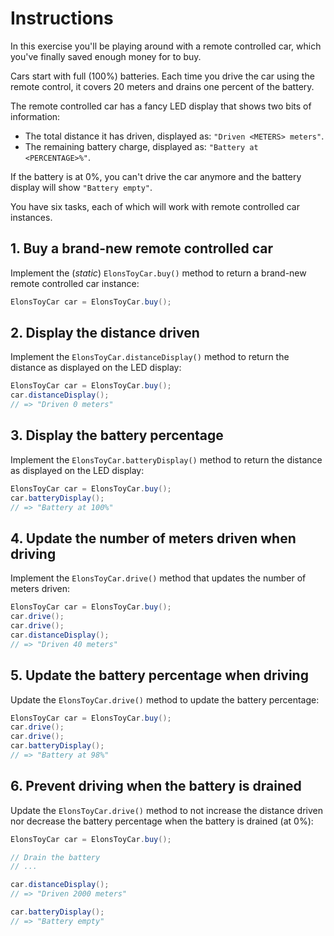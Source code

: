 # Instructions

In this exercise you'll be playing around with a remote controlled car, which you've finally saved enough money for to buy.

Cars start with full (100%) batteries. Each time you drive the car using the remote control, it covers 20 meters and drains one percent of the battery.

The remote controlled car has a fancy LED display that shows two bits of information:

- The total distance it has driven, displayed as: `"Driven <METERS> meters"`.
- The remaining battery charge, displayed as: `"Battery at <PERCENTAGE>%"`.

If the battery is at 0%, you can't drive the car anymore and the battery display will show `"Battery empty"`.

You have six tasks, each of which will work with remote controlled car instances.

## 1. Buy a brand-new remote controlled car

Implement the (_static_) `ElonsToyCar.buy()` method to return a brand-new remote controlled car instance:

```java
ElonsToyCar car = ElonsToyCar.buy();
```

## 2. Display the distance driven

Implement the `ElonsToyCar.distanceDisplay()` method to return the distance as displayed on the LED display:

```java
ElonsToyCar car = ElonsToyCar.buy();
car.distanceDisplay();
// => "Driven 0 meters"
```

## 3. Display the battery percentage

Implement the `ElonsToyCar.batteryDisplay()` method to return the distance as displayed on the LED display:

```java
ElonsToyCar car = ElonsToyCar.buy();
car.batteryDisplay();
// => "Battery at 100%"
```

## 4. Update the number of meters driven when driving

Implement the `ElonsToyCar.drive()` method that updates the number of meters driven:

```java
ElonsToyCar car = ElonsToyCar.buy();
car.drive();
car.drive();
car.distanceDisplay();
// => "Driven 40 meters"
```

## 5. Update the battery percentage when driving

Update the `ElonsToyCar.drive()` method to update the battery percentage:

```java
ElonsToyCar car = ElonsToyCar.buy();
car.drive();
car.drive();
car.batteryDisplay();
// => "Battery at 98%"
```

## 6. Prevent driving when the battery is drained

Update the `ElonsToyCar.drive()` method to not increase the distance driven nor decrease the battery percentage when the battery is drained (at 0%):

```java
ElonsToyCar car = ElonsToyCar.buy();

// Drain the battery
// ...

car.distanceDisplay();
// => "Driven 2000 meters"

car.batteryDisplay();
// => "Battery empty"
```
